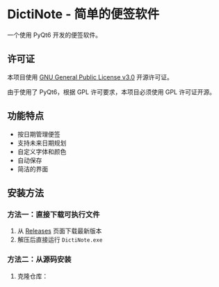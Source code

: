 # DictiNote - 简单的便签软件

一个使用 PyQt6 开发的便签软件。

## 许可证

本项目使用 [GNU General Public License v3.0](LICENSE) 开源许可证。

由于使用了 PyQt6，根据 GPL 许可要求，本项目必须使用 GPL 许可证开源。

## 功能特点

- 按日期管理便签
- 支持未来日期规划
- 自定义字体和颜色
- 自动保存
- 简洁的界面

## 安装方法

### 方法一：直接下载可执行文件

1. 从 [Releases](https://github.com/yourusername/dictionote/releases) 页面下载最新版本
2. 解压后直接运行 `DictiNote.exe`

### 方法二：从源码安装

1. 克隆仓库： 